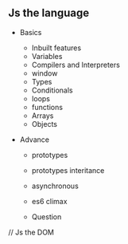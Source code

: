 ## Js the language

- Basics
  - Inbuilt features
  - Variables
  - Compilers and Interpreters
  - window
  - Types
  - Conditionals
  - loops
  - functions
  - Arrays
  - Objects
- Advance

  - prototypes
  - prototypes interitance
  - asynchronous
  - es6 climax

  - Question

// Js the DOM
